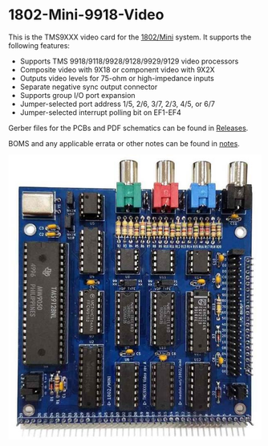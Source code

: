 # 1802-Mini-9918-Video
This is the TMS9XXX video card for the [1802/Mini](https://github.com/dmadole/1802-Mini) system. It supports the following features:

* Supports TMS 9918/9118/9928/9128/9929/9129 video processors
* Composite video with 9X18 or component video with 9X2X
* Outputs video levels for 75-ohm or high-impedance inputs
* Separate negative sync output connector
* Supports group I/O port expansion
* Jumper-selected port address 1/5, 2/6, 3/7, 2/3, 4/5, or 6/7
* Jumper-selected interrupt polling bit on EF1-EF4

Gerber files for the PCBs and PDF schematics can be found in [Releases](https://github.com/dmadole/1802-Mini-9918-Video/releases).

BOMS and any applicable errata or other notes can be found in [notes](https://github.com/dmadole/1802-Mini-9918-Video/tree/main/notes).

![1802/Mini 9918 Video Front](https://github.com/dmadole/1802-Mini-9918-Video/blob/main/photos/1802-Mini-9918-Video-Rev-A-Assembled-Front.jpg)
 
